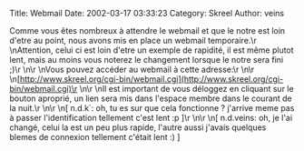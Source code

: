 Title: Webmail
Date: 2002-03-17 03:33:23
Category: Skreel
Author: veins

Comme vous êtes nombreux à attendre le webmail et que le notre est loin d'etre au point, nous avons mis en place un webmail temporaire.\r
\nAttention, celui ci est loin d'etre un exemple de rapidité, il est même plutot lent, mais au moins vous noterez le changement lorsque le notre sera fini  ;)\r
\n\r
\nVous pouvez accéder au webmail à cette adresse:\r
\n\r
\n[http://www.skreel.org/cgi-bin/webmail.cgi](http://www.skreel.org/cgi-bin/webmail.cgi)\r
\n\r
\nIl est important de vous déloggez en cliquant sur le bouton aproprié, un lien sera mis dans l'espace membre dans le courant de la nuit.\r
\n\r
\n[ n.d.k`: oh, tu es sur que cela fonctionne ? j'arrive meme pas à passer l'identification tellement c'est lent :p ]\r
\n\r
\n[ n.d.veins: oh, je l'ai changé, celui la est un peu plus rapide, l'autre aussi j'avais quelques blemes de connexion tellement c'était lent :) ]